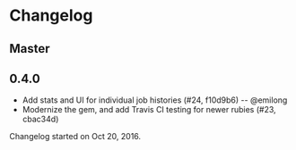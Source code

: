 # Changelog

## Master

## 0.4.0

* Add stats and UI for individual job histories (#24, f10d9b6) -- @emilong
* Modernize the gem, and add Travis CI testing for newer rubies (#23, cbac34d)

Changelog started on Oct 20, 2016.
